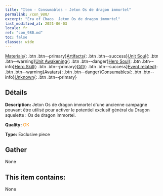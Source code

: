 ```yaml
---
title: "Item - Consumables - Jeton Os de dragon immortel"
permalink: /con_980/
excerpt: "Era of Chaos  Jeton Os de dragon immortel"
last_modified_at: 2021-06-03
locale: fr
ref: "con_980.md"
toc: false
classes: wide
---
```

 [Materials](/ItemsFR/){: .btn .btn--primary}[Artifacts](/ItemsFR/Artifacts/){: .btn .btn--success}[Unit Soul](/ItemsFR/UnitSoul/){: .btn .btn--warning}[Unit Awakening](/ItemsFR/UnitAwakening/){: .btn .btn--danger}[Hero Soul](/ItemsFR/HeroSoul/){: .btn .btn--info}[Hero Skill](/ItemsFR/HeroSkill/){: .btn .btn--primary}[Gift](/ItemsFR/Gift/){: .btn .btn--success}[Event related](/ItemsFR/Events/){: .btn .btn--warning}[Avatars](/ItemsFR/Avatars/){: .btn .btn--danger}[Consumables](/ItemsFR/Consumables/){: .btn .btn--info}[Unknown](/ItemsFR/Unknown/){: .btn .btn--primary}

## Détails
 **Description:** Jeton Os de dragon immortel d'une ancienne campagne pouvant être utilisé pour activer le potentiel exclusif général du Dragon squelette : Os de dragon immortel.

 **Quality:** <span style="color: #FF8C00">OK</span>

 **Type:** Exclusive piece

## Gather

  None

## This item contains:

  None

